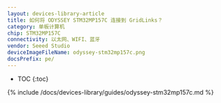 ```yaml
---
layout: devices-library-article
title: 如何将 ODYSSEY STM32MP157C 连接到 GridLinks？
category: 单板计算机
chip: STM32MP157C
connectivity: 以太网、WIFI、蓝牙
vendor: Seeed Studio
deviceImageFileName: odyssey-stm32mp157c.png
docsPrefix: pe/
---
```



* TOC
{:toc}

{% include /docs/devices-library/guides/odyssey-stm32mp157c.md %}